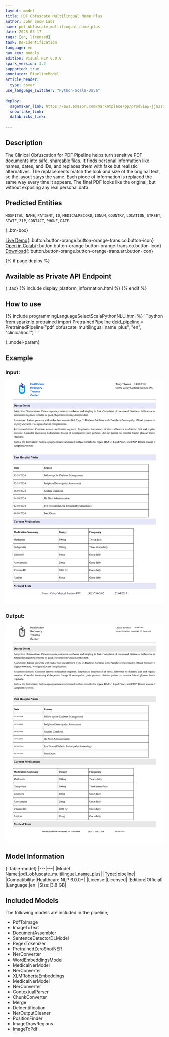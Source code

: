 ```yaml
---
layout: model
title: PDF Obfuscate Multilingual Name Plus
author: John Snow Labs
name: pdf_obfuscate_multilingual_name_plus
date: 2025-05-17
tags: [en, licensed]
task: De-identification
language: en
nav_key: models
edition: Visual NLP 6.0.0
spark_version: 3.2
supported: true
annotator: PipelineModel
article_header:
  type: cover
use_language_switcher: "Python-Scala-Java"

deploy:
  sagemaker_link: https://aws.amazon.com/marketplace/pp/prodview-jju2zifvlabdy
  snowflake_link: 
  databricks_link: 

---
```


## Description
The Clinical Obfuscation for PDF Pipeline helps turn sensitive PDF documents into safe, shareable files. It finds personal information like names, dates, and IDs, and replaces them with fake but realistic alternatives. The replacements match the look and size of the original text, so the layout stays the same. Each piece of information is replaced the same way every time it appears. The final PDF looks like the original, but without exposing any real personal data.

## Predicted Entities
``HOSPITAL``, ``NAME``, ``PATIENT``, ``ID``, ``MEDICALRECORD``, ``IDNUM``, ``COUNTRY``, ``LOCATION``, ``STREET``, ``STATE``, ``ZIP``, ``CONTACT``, ``PHONE``, ``DATE``.

{:.btn-box}

[Live Demo](https://demo.johnsnowlabs.com/ocr/PP_PDF_DEIDENTIFICATION/){:.button.button-orange.button-orange-trans.co.button-icon}
[Open in Colab](https://github.com/JohnSnowLabs/spark-ocr-workshop/blob/master/jupyter/SparkOcrPdfDeIdentificationPipelines.ipynb){:.button.button-orange.button-orange-trans.co.button-icon}
[Download](https://s3.amazonaws.com/auxdata.johnsnowlabs.com/clinical/ocr/pdf_obfuscate_multilingual_name_plus_en_6.0.0_3.0_1747131526000.zip){:.button.button-orange.button-orange-trans.arr.button-icon}


{% if page.deploy %}
## Available as Private API Endpoint

{:.tac}
{% include display_platform_information.html %}
{% endif %}

## How to use

<div class="tabs-box" markdown="1">
{% include programmingLanguageSelectScalaPythonNLU.html %}
```python
from sparknlp.pretrained import PretrainedPipeline
deid_pipeline = PretrainedPipeline("pdf_obfuscate_multilingual_name_plus", "en", "clinical/ocr")
```

</div>

{:.model-param}

## Example

### Input:
![Screenshot](/assets/images/examples_ocr/PDF3_Deid_Deidentification_3_page-0002.jpg)

### Output:
![Screenshot](/assets/images/examples_ocr/pipeline6_pdf3_im2.png)

## Model Information

{:.table-model}
|---|---|
|Model Name:|pdf_obfuscate_multilingual_name_plus|
|Type:|pipeline|
|Compatibility:|Healthcare NLP 6.0.0+|
|License:|Licensed|
|Edition:|Official|
|Language:|en|
|Size:|3.8 GB|

## Included Models

The following models are included in the pipeline,

- PdfToImage
- ImageToText
- DocumentAssembler
- SentenceDetectorDLModel
- RegexTokenizer
- PretrainedZeroShotNER
- NerConverter
- WordEmbeddingsModel
- MedicalNerModel
- NerConverter
- XLMRobertaEmbeddings
- MedicalNerModel
- NerConverter
- ContextualParser
- ChunkConverter
- Merge
- DeIdentification
- NerOutputCleaner
- PositionFinder
- ImageDrawRegions
- ImageToPdf 
